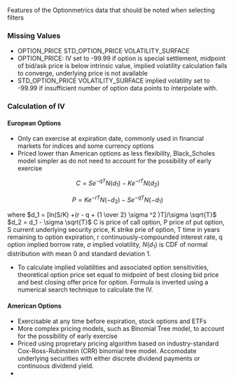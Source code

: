 Features of the Optionmetrics data that should be noted when selecting filters
### Missing Values
- OPTION_PRICE STD_OPTION_PRICE VOLATILITY_SURFACE
- OPTION_PRICE: IV set to -99.99 if option is special settlement, midpoint of bid/ask price is below intrinsic value, implied volatility calculation fails to converge, underlying price is not available
- STD_OPTION_PRICE VOLATILITY_SURFACE implied volatility set to -99.99 if insufficient number of option data points to interpolate with.

### Calculation of IV 
#### European Options 
- Only can exercise at expiration date, commonly used in financial markets for indices and some currency options
- Priced lower than American options as less flexibility, Black_Scholes model simpler as do not need to account for the possibility of early exercise

$$C = Se^{-qT}N(d_1) - Ke^{-rT}N(d_2)$$

$$P = Ke^{-rT}N(-d_2) - Se^{-qT}N(-d_1)$$ 

where
$d_1 = [ln(S/K) +(r - q + {1 \over 2} \sigma ^2 )T]/\sigma \sqrt{T}$
$d_2 = d_1 - \sigma \sqrt{T}$
C is price of call option, P price of put option, S current underlying security price, K strike prie of option, T time in years remaining to option expiration, r continuously-compounded interest rate, q option implied borrow rate, $\sigma$ implied volatility, $N(d_1)$ is CDF of normal distribution with mean 0 and standard deviation 1. 
- To calculate implied volatilities and associated option sensitivities, theoretical option price set equal to midpoint of best closing bid price and best closing offer price for option. Formula is inverted using a numerical search technique to calculate the IV. 

#### American Options 
- Exercisable at any time before expiration, stock options and ETFs
- More complex pricing models, such as Binomial Tree model, to account for the possibility of early exercise
- Priced using propretary pricing algorithm based on industry-standard Cox-Ross-Rubinstein (CRR) binomial tree model. Accomodate underlying securities with either discrete dividend payments or continuous dividend yield.
- 
